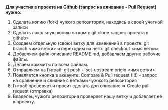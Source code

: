 **Для участия в проекте на Github (запрос на вливание - Pull Request) нужно:**

1. Сделать копию (fork) чужого репозитория, находясь в своей учетной записи
2. Сделать локальную копию на комп: git clone <адрес проекта в github>
3. Создаем отдельную (свою) ветку для изменений в проекте: git branch <имя ветки> и переходим на него: git checkout <имя ветки>
4. Добавляем файл-описание README.md, добавляем другие рабочие файлы.
5. Делаем коммиты по всем файлам.
6. Отправляем на Гитхаб: git push --set-upstream origin <имя ветки>
7. Появляется кнопка в аккаунте: Compare & Pull request (!!!) - запрос на сравнение и слияние с ветками чужжого репозитория
8. Гитхаб проверяет и просит сделать доп описание => Create pull request (отправка)
9. Владелец чужого репозитория проверяет нашу ветку и добавляет её к проекту. 